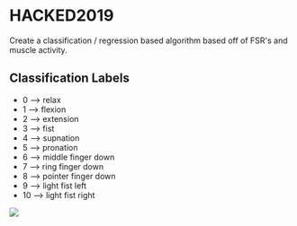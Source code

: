 # HACKED2019
Create a classification / regression based algorithm based off of FSR's and muscle activity.

## Classification Labels
* 0 --> relax
* 1 --> flexion
* 2 --> extension
* 3 --> fist
* 4 --> supnation
* 5 --> pronation
* 6 --> middle finger down
* 7 --> ring finger down
* 8 --> pointer finger down
* 9 --> light fist left
* 10 --> light fist right


![](https://github.com/MarkSherstan/HACKED2019/blob/master/data/demoImage.png)
